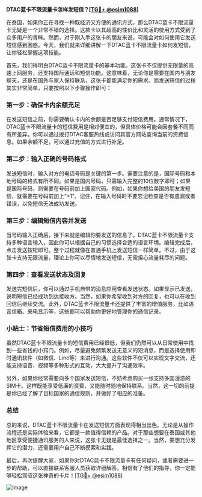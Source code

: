 **DTAC蓝卡不限流量卡怎样发短信？[[TG💪+ @esim1088](https://t.me/s/esim1088)]**

在泰国，如果你正在寻找一种既经济又方便的通讯方式，那么DTAC蓝卡不限流量卡无疑是一个非常不错的选择。这款卡以其超高的性价比和灵活的使用方式受到了众多用户的青睐。然而，对于刚入手这张卡的朋友来说，可能会对如何使用它发送短信感到困惑。今天，我们就来详细讲解一下DTAC蓝卡不限流量卡如何发短信，让你轻松掌握这项技能。

首先，我们得明白DTAC蓝卡不限流量卡的基本功能。这张卡不仅提供无限量的高速上网服务，还支持国际通话和短信功能。这意味着，无论你是需要在国内与朋友聊天，还是在国外与家人保持联系，这张卡都能满足你的需求。而发送短信的过程其实非常简单，只要按照以下步骤操作即可：

### 第一步：确保卡内余额充足

在发送短信之前，你需要确认卡内的余额是否足够支付短信费用。通常情况下，DTAC蓝卡不限流量卡的短信费用是相对便宜的，但具体价格可能会因套餐不同而有所差异。你可以通过拨打DTAC客服热线或访问其官方网站查询当前的资费信息。如果余额不足，可以通过充值的方式进行补足。

### 第二步：输入正确的号码格式

发送短信时，输入对方的电话号码是关键的第一步。需要注意的是，国际号码和本地号码的格式有所不同。如果是国内号码，只需输入完整的10位数字即可；如果是国际号码，则需要在号码前加上国家代码。例如，如果你想给美国的朋友发短信，就需要在号码前加上“+1”。记住，在输入号码时不要忘记检查是否有遗漏或者错误，以免短信无法成功发送。

### 第三步：编辑短信内容并发送

当号码输入正确后，接下来就是编辑你要发送的信息了。DTAC蓝卡不限流量卡支持多种语言输入，因此你可以根据自己的习惯选择合适的语言环境。编辑完成后，点击发送按钮即可。整个过程就像在普通手机上发送短信一样简单。不过，由于这张卡支持无限流量，理论上你可以尽情地发送短信，无需担心流量耗尽的问题。

### 第四步：查看发送状态及回复

发送完短信后，你可以通过手机自带的消息应用查看发送状态。如果显示已发送，说明短信已经成功到达接收方。当然，如果你希望收到对方的回复，也可以在收到回信后继续交流。此外，DTAC蓝卡不限流量卡还提供了丰富的增值服务，比如语音信箱、来电显示等，这些都可以帮助你更好地管理你的通信记录。

### 小贴士：节省短信费用的小技巧

虽然DTAC蓝卡不限流量卡的短信费用已经很低，但我们仍然可以从日常使用中找到一些省钱的小窍门。例如，尽量避免频繁发送无意义的短消息，而是选择使用即时通讯软件（如微信、Line等）来进行沟通。这些软件不仅可以实现文字交流，还能支持语音、视频等多种形式的互动，大大提升了沟通效率。

另外，如果你经常需要向多个国家发送短信，不妨考虑购买一张支持多国漫游的SIM卡。这样既能享受低廉的资费，又能随时随地保持联系。当然，这一切的前提是你已经了解了目标国家的通信规则，并做好了相应的准备。

### 总结

总的来说，DTAC蓝卡不限流量卡在发送短信方面表现得相当出色。无论是从操作流程还是实际体验来看，它都是一款值得信赖的产品。对于那些想要在泰国或其他地区享受便捷通讯服务的人来说，这张卡无疑是最佳选择之一。当然，要想充分发挥它的潜力，还需要用户自己不断摸索和实践。

最后，再次提醒大家，如果你对DTAC蓝卡不限流量卡有任何疑问，或者需要进一步的帮助，可以直接联系客服人员获取详细解答。相信有了他们的指导，你一定能够轻松驾驭这张神奇的卡片！[[TG💪+ @esim1088](https://t.me/s/esim1088)] 

![Image](https://i.postimg.cc/4NQfJmqS/Snipaste-2025-05-13-00-14-12.png)